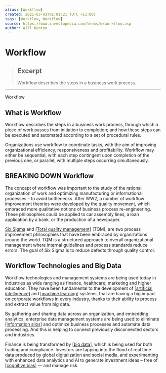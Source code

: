 ```yaml
---
alias: [Workflow]
created: 2021-03-03T01:01:21 (UTC +11:00)
tags: [Workflow, Workflow]
source: https://www.investopedia.com/terms/w/workflow.asp
author: Will Kenton
---
```


# Workflow

> ## Excerpt
> Workflow describes the steps in a business work process.

---

Workflow
## What is Workflow

Workflow describes the steps in a business work process, through which a piece of work passes from initiation to completion; and how these steps can be executed and automated according to a set of procedural rules.

Organizations use workflow to coordinate tasks, with the aim of improving organizational efficiency, responsiveness and profitability. Workflow may either be sequential, with each step contingent upon completion of the previous one, or parallel, with multiple steps occurring simultaneously.

## BREAKING DOWN Workflow

The concept of workflow was important to the study of the rational organization of work and optimizing manufacturing or informational processes – to avoid bottlenecks. After WW2, a number of workflow improvement theories were developed by the quality movement, which embraced more qualitative notions of business process re-engineering. These philosophies could be applied to car assembly lines, a loan application by a bank, or the production of a newspaper.

[Six Sigma](https://www.investopedia.com/terms/s/six-sigma.asp) and [[Total quality management]](https://www.investopedia.com/terms/t/total-quality-management-tqm.asp) (TQM), are two process improvement philosophies that have been embraced by organizations around the world. TQM is a structured approach to overall organizational management where internal guidelines and process standards reduce errors. The goal of Six Sigma is to reduce defects through quality control.

## Workflow Technologies and Big Data

Workflow technologies and management systems are being used today in industries as wide ranging as finance, healthcare, marketing and higher education. They have been fundamental to the development of [[artificial intelligence]](https://www.investopedia.com/terms/a/artificial-intelligence-ai.asp) and [[machine learning]](https://www.investopedia.com/terms/m/machine-learning.asp) systems, that are having a big impact on corporate workflows in every industry, thanks to their ability to process and extract value from big data.

By gathering and sharing data across an organization, and embedding analytics, enterprise data management systems are being used to eliminate [[information silos]](https://www.investopedia.com/terms/i/information-silo.asp) and optimize business processes and automate data processing. And this is helping to connect previously disconnected sectors and industries.

Finance is being transformed by [[big data]](https://www.investopedia.com/articles/active-trading/040915/how-big-data-has-changed-finance.asp), which is being used for both trading and compliance. Investors are tapping into the flood of real time data produced by global digitalization and social media, and experimenting with enhanced data analytics and AI to generate investment ideas – free of [[cognitive bias]](https://www.investopedia.com/articles/investing/022015/how-cognitive-bias-affects-your-business.asp) — and manage risk.
